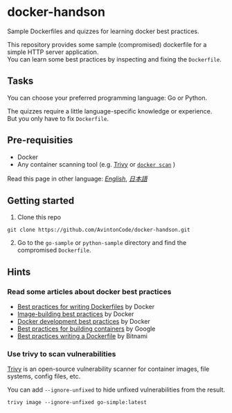 # docker-handson 
Sample Dockerfiles and quizzes for learning docker best practices. 

This repository provides some sample (compromised) dockerfile for a simple HTTP server application.  
You can learn some best practices by inspecting and fixing the `Dockerfile`. 

## Tasks 

You can choose your preferred programming language: Go or Python.  

The quizzes require a little language-specific knowledge or experience.  
But you only have to fix `Dockerfile`.  

## Pre-requisities 
- Docker 
- Any container scanning tool (e.g. [Trivy](https://github.com/aquasecurity/trivy) or [`docker scan`](https://docs.docker.com/engine/scan/) )

Read this page in other language: [_English_](https://github.com/AvintonCode/docker-handson/blob/main/README.md), [_日本語_](https://github.com/AvintonCode/docker-handson/blob/main/README-ja.md)

## Getting started 
1. Clone this repo 
```
git clone https://github.com/AvintonCode/docker-handson.git
```

2. Go to the `go-sample` or `python-sample` directory and find the compromised `Dockerfile`.  

## Hints 

### Read some articles about docker best practices 
- [Best practices for writing Dockerfiles](https://docs.docker.com/develop/develop-images/dockerfile_best-practices/) by Docker
- [Image-building best practices](https://docs.docker.com/get-started/09_image_best/) by Docker
- [Docker development best practices](https://docs.docker.com/develop/dev-best-practices/) by Docker
- [Best practices for building containers](https://cloud.google.com/architecture/best-practices-for-building-containers) by Google
- [Best practices writing a Dockerfile](https://docs.bitnami.com/tutorials/best-practices-writing-a-dockerfile) by Bitnami

### Use trivy to scan vulnerabilities 
[Trivy](https://github.com/aquasecurity/trivy) is an open-source vulnerability scanner for container images, file systems, config files, etc. 

You can add `--ignore-unfixed` to hide unfixed vulnerabilities from the result.  
```
trivy image --ignore-unfixed go-simple:latest
```

